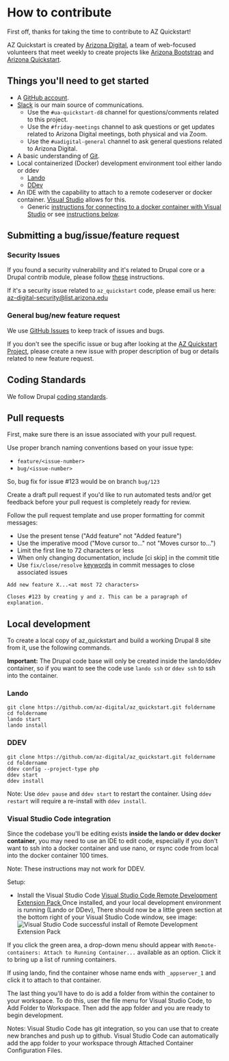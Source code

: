 # How to contribute

First off, thanks for taking the time to contribute to AZ Quickstart!

AZ Quickstart is created by [Arizona Digital](https://digital.arizona.edu/), a
team of web-focused volunteers that meet weekly to create projects like [Arizona Bootstrap](https://digital.arizona.edu/ua-bootstrap) and
[Arizona Quickstart](https://quickstart.arizona.edu/).

## Things you'll need to get started

  * A [GitHub account](https://github.com/join).
  * [Slack](https://uarizona.slack.com) is our main source of communications.
    * Use the `#ua-quickstart-d8` channel for questions/comments related to this
      project.
    * Use the `#friday-meetings` channel to ask questions or get updates related
      to Arizona Digital meetings, both physical and via Zoom.
    * Use the `#uadigital-general` channel to ask general questions related to
      Arizona Digital.
  * A basic understanding of [Git](https://git-scm.com/book/en/v2/Getting-Started-Installing-Git).
  * Local containerized (Docker) development environment tool either lando or ddev
    * [Lando](https://docs.lando.dev/basics/installation.html)
    * [DDev](https://docs.lando.dev/basics/installation.html)
  * An IDE with the capability to attach to a remote codeserver or docker
    container. [Visual Studio](https://visualstudio.microsoft.com) allows for this.
    * Generic [instructions for connecting to a docker container with Visual
    Studio]( https://code.visualstudio.com/docs/remote/containers#_attached-container-config-reference)
    or see [instructions below](#visual-studio).

## Submitting a bug/issue/feature request

### Security Issues

If you found a security vulnerability and it's related to Drupal core or a
Drupal contrib module, please follow
[these](https://www.drupal.org/drupal-security-team/security-team-procedures/drupal-security-team-disclosure-policy-for-security) instructions.

If it's a security issue related to `az_quickstart` code, please email us here:
az-digital-security@list.arizona.edu

### General bug/new feature request

We use [GitHub Issues](https://github.com/az-digital/az_quickstart/issues) to
keep track of issues and bugs.

If you don't see the specific issue or bug after looking at the
[AZ Quickstart Project](https://github.com/orgs/az-digital/projects/1), please
create a new issue with proper description of bug or details related to new
feature request.

## Coding Standards

We follow Drupal
[coding standards](https://www.drupal.org/docs/develop/standards).

## Pull requests

First, make sure there is an issue associated with your pull request.

Use proper branch naming conventions based on your issue type:
 * `feature/<issue-number>`
 * `bug/<issue-number>`

So, bug fix for issue #123 would be on branch `bug/123`

Create a draft pull request if you'd like to run automated tests and/or get
feedback before your pull request is completely ready for review.

Follow the pull request template and use proper formatting for commit messages:
 * Use the present tense ("Add feature" not "Added feature")
 * Use the imperative mood ("Move cursor to..." not "Moves cursor to...")
 * Limit the first line to 72 characters or less
 * When only changing documentation, include [ci skip] in the commit title
 * Use `fix/close/resolve` [keywords](https://help.github.com/en/github/managing-your-work-on-github/closing-issues-using-keywords) in commit messages
 to close associated issues
```
Add new feature X...<at most 72 characters>

Closes #123 by creating y and z. This can be a paragraph of explanation.
```

## Local development

To create a local copy of az_quickstart and build a working Drupal 8 site from
it, use the following commands.

**Important:** The Drupal code base will only be created inside the lando/ddev container,
so if you want to see the code use `lando ssh` or  `ddev ssh` to ssh into the container.

### Lando
```
git clone https://github.com/az-digital/az_quickstart.git foldername
cd foldername
lando start
lando install
```

### DDEV
```
git clone https://github.com/az-digital/az_quickstart.git foldername
cd foldername
ddev config --project-type php
ddev start
ddev install
```

Note: Use `ddev pause` and `ddev start` to restart the container. Using `ddev restart` will require a re-install with `ddev install`.

### Visual Studio Code integration

Since the codebase you'll be editing exists **inside the lando or ddev docker
container**, you may need to use an IDE to edit code, especially if you don't
want to ssh into a docker container and use nano, or rsync code from local into
the docker container 100 times.

Note: These instructions may not work for DDEV.

Setup:
  - Install the Visual Studio Code [Visual Studio Code Remote Development Extension Pack
](https://marketplace.visualstudio.com/items?itemName=ms-vscode-remote.vscode-remote-extensionpack)
Once installed, and your local development environment is running (Lando or DDev),
There should now be a little green section at the bottom right of your Visual
Studio Code window, see image:
![Visual Studio Code successful install of Remote Development Extension Pack](https://microsoft.github.io/vscode-remote-release/images/ssh-readme.gif)

If you click the green area, a drop-down menu should appear with
`Remote-containers: Attach to Running Container...` available as an option.
Click it to bring up a list of running containers.

If using lando, find the container whose name ends with `_appserver_1` and click
it to attach to that container.

The last thing you'll have to do is add a folder from within the container to
your workspace.  To do this, user the file menu for Visual Studio Code, to Add
Folder to Workspace.  Then add the app folder and you are ready to begin
development.

Notes: Visual Studio Code has git integration, so you can use that to create new
branches and push up to github.
Visual Studio Code can automatically add the app folder to your workspace
through Attached Container Configuration Files.

